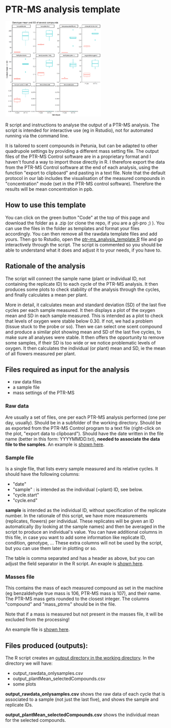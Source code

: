 # PTR-MS analysis template

<img src="output_20210312-1140/plot_genotypeMean.png" width="300">

R script and instructions to analyse the output of a PTR-MS analysis. The script is intended for interactive use (eg in Rstudio), not for automated running via the command line.

It is tailored to scent compounds in Petunia, but can be adapted to other quadrupole settings by providing a different mass setting file.
The output files of the PTR-MS Control software are in a proprietary format and I haven't found a way to import those directly in R. I therefore export the data from the PTR-MS Control software at the end of each analysis, using the function "export to clipboard" and pasting in a text file. Note that the default protocol in our lab includes the visualisation of the measured compounds in "concentration" mode (set in the PTR-MS control software). Therefore the results will be mean concentration in ppb.

## How to use this template

You can click on the green button "Code" at the top of this page and download the folder as a .zip (or clone the repo, if you are a git-pro ;) ). You can use the files in the folder as templates and format your files accordingly. You can then remove all the rawdata template files and add yours. Then go to Rstudio, open the [ptr-ms_analysis_template.R](ptr-ms_analysis_template.R) file and go interactively through the script. The script is commented so you should be able to understand what it does and adjust it to your needs, if you have to.

## Rationale of the analysis

The script will connect the sample name (plant or individual ID, not containing the replicate ID) to each cycle of the PTR-MS analysis. It then produces some plots to check stability of the analysis through the cycles, and finally calculates a mean per plant.

More in detail, it calculates mean and standard deviation (SD) of the last five cycles per each sample measured. It then displays a plot of the oxygen mean and SD in each sample measured. This is intended as a plot to check that levels of oxygen were stable below 0.30. If not, we had a problem (tissue stuck to the probe or so). Then we can select one scent compound and produce a similar plot showing mean and SD of the last five cycles, to make sure all analyses were stable. It then offers the opportunity to remove some samples, if their SD is too wide or we notice problematic levels of oxygen. It then calculates the individual (or plant) mean and SD, ie the mean of all flowers measured per plant.

## Files required as input for the analysis

* raw data files
* a sample file
* mass settings of the PTR-MS

### Raw data

Are usually a set of files, one per each PTR-MS analysis performed (one per day, usually).
Should be in a subfolder of the working directory.
Should be as exported from the PTR-MS Control program to a text file (right-click on the plot, "export data to clipboard").
Should have the date written in the file name (better in this form:
YYYYMMDD.txt), **needed to associate the data file to the samples**.
An example is [shown here](rawdata/axw115_20201220.txt).


### Sample file

Is a single file, that lists every sample measured and its relative cycles.
It should have the following columns:
* "date"
* "sample" : is intended as the individual (=plant) ID, see below.
* "cycle.start"
* "cycle.end"

**sample** is intended as the individual ID, without specification of the replicate number. In the rationale of this script, we have more measurements (replicates, flowers) per individual. These replicates will be given an ID automatically (by looking at the sample names) and then be averaged in the script to produce an individual's value.
You can have additional columns in this file, in case you want to add some information like replicate ID, condition, genotype, ... These extra columns will not be used by the script, but you can use them later in plotting or so.

The table is comma separated and has a header as above, but you can adjust the field separator in the R script.
An exaple is [shown here](rawdata/axw115_sample_cycles.csv).

### Masses file

This contains the mass of each measured compound as set in the machine
(eg benzaldehyde true mass is 106, PTR-MS mass is 107), and their name.
The PTR-MS mass gets rounded to the closest integer.
The columns "compound" and "mass_ptrms" should be in the file.

Note that if a mass is measured but not present in the masses file, it will
be excluded from the processing!

An example file is [shown here](ptrms_compound_mass.csv).


## Files produced (outputs):

The R script creates an [output directory in the working directory](output_20210312-1140). In the
directory we will have:

* output_rawdata_onlysamples.csv
* output_plantMean_selectedCompounds.csv
* some plots

**output_rawdata_onlysamples.csv** shows the raw data of each cycle that is associated to a sample (not just the last five), and shows the sample and replicate IDs.

**output_plantMean_selectedCompounds.csv** shows the individual mean for the selected compounds.
